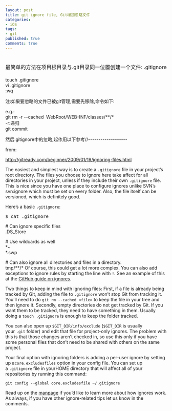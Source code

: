 ```yaml
---
layout: post
title: git ignore file, Git增加忽略文件
categories:
- iOS
tags:
- git
published: true
comments: true
---
```

<p><h1><span style="font-size: 16px; font-weight: 400; line-height: 1.5;">最简单的方法在项目根目录与.git目录同一位置创建一个文件: .gitignore</span></h1>
<div>
<div id="cnblogs_post_body" /></div></p>

<p>touch .gitignore<br />
vi .gitignore<br />
:wq</p>

<p>注:如果要忽略的文件已被git管理,需要先移除,命令如下:</p>

<p>e.g.:<br />
git rm -r --cached  WebRoot/WEB-INF/classes/**/*<br />
-r:递归<br />
git commit</p>

<p>然后.gitignore中的忽略,起作用以下参考//-------------------</p>

<p>from:</p>

<p><a href="http://gitready.com/beginner/2009/01/19/ignoring-files.html">http://gitready.com/beginner/2009/01/19/ignoring-files.html</a></p>

<p>The easiest and simplest way is to create a <code>.gitignore</code> file in your project’s root directory. The files you choose to ignore here take affect for all directories in your project, unless if they include their own <code>.gitignore</code> file. This is nice since you have one place to configure ignores unlike SVN’s svn:ignore which must be set on every folder. Also, the file itself can be versioned, which is definitely good.</p>

<p>Here’s a basic <code>.gitignore</code>:
<pre>$ cat .gitignore</pre></p>

<p># Can ignore specific files<br />
.DS_Store</p>

<p># Use wildcards as well<br />
*~<br />
*.swp</p>

<p># Can also ignore all directories and files in a directory.<br />
tmp/**/*
Of course, this could get a lot more complex. You can also add exceptions to ignore rules by starting the line with <code>!</code>. See an example of this at the <a href="http://github.com/guides/ignore-for-git">GitHub guide on ignores</a>.</p>

<p>Two things to keep in mind with ignoring files: First, if a file is already being tracked by Git, adding the file to <code>.gitignore</code> won’t stop Git from tracking it. You’ll need to do <code>git rm --cached &lt;file&gt;</code> to keep the file in your tree and then ignore it. Secondly, empty directories do not get tracked by Git. If you want them to be tracked, they need to have something in them. Usually doing a <code>touch .gitignore</code> is enough to keep the folder tracked.</p>

<p>You can also open up <code>$GIT_DIR/info/exclude</code> (<code>$GIT_DIR</code> is usually your <code>.git</code> folder) and edit that file for project-only ignores. The problem with this is that those changes aren’t checked in, so use this only if you have some personal files that don’t need to be shared with others on the same project.</p>

<p>Your final option with ignoring folders is adding a per-user ignore by setting up a<code>core.excludesfiles</code> option in your config file. You can set up a <code>.gitignore</code> file in yourHOME directory that will affect all of your repositories by running this command:</p>

<p><code>git config --global core.excludesfile ~/.gitignore</code></p>

<p>Read up on the <a href="http://www.kernel.org/pub/software/scm/git/docs/gitignore.html">manpage</a> if you’d like to learn more about how ignores work. As always, if you have other ignore-related tips let us know in the comments.</p>

<p>
</p>
